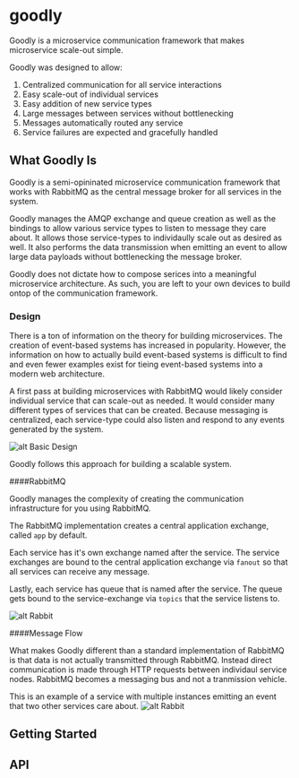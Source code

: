 # goodly

Goodly is a microservice communication framework that makes microservice scale-out simple.

Goodly was designed to allow:

1. Centralized communication for all service interactions
1. Easy scale-out of individual services
1. Easy addition of new service types
1. Large messages between services without bottlenecking
1. Messages automatically routed any service
1. Service failures are expected and gracefully handled

## What Goodly Is

Goodly is a semi-opininated microservice communication framework that works with RabbitMQ as the central message broker for all services in the system.

Goodly manages the AMQP exchange and queue creation as well as the bindings to allow various service types to listen to message they care about.  It allows those service-types to individaully scale out as desired as well.  It also performs the data transmission when emitting an event to allow large data payloads without bottlenecking the message broker.

Goodly does not dictate how to compose serices into a meaningful microservice architecture. As such, you are left to your own devices to build ontop of the communication framework.

### Design

There is a ton of information on the theory for building microservices. The creation of event-based systems has increased in popularity. However, the information on how to actually build event-based systems is difficult to find and even fewer examples exist for tieing event-based systems into a modern web architecture.

A first pass at building microservices with RabbitMQ would likely consider individual service that can scale-out as needed. It would consider many different types of services that can be created. Because messaging is centralized, each service-type could also listen and respond to any events generated by the system. 

![alt Basic Design](https://s3.amazonaws.com/goodly/design/goodly-basic.png)

Goodly follows this approach for building a scalable system.

####RabbitMQ

Goodly manages the complexity of creating the communication infrastructure for you using RabbitMQ.

The RabbitMQ implementation creates a central application exchange, called `app` by default. 

Each service has it's own exchange named after the service.  The service exchanges are bound to the central application exchange via `fanout` so that all services can receive any message.

Lastly, each service has queue that is named after the service.  The queue gets bound to the service-exchange via `topics` that the service listens to.  

![alt Rabbit](https://s3.amazonaws.com/goodly/design/goodly-rabbit.png)

####Message Flow

What makes Goodly different than a standard implementation of RabbitMQ is that data is not actually transmitted through RabbitMQ.  Instead direct communication is made through HTTP requests between individaul service nodes. RabbitMQ becomes a messaging bus and not a tranmission vehicle.

This is an example of a service with multiple instances emitting an event that two other services care about.
![alt Rabbit](https://s3.amazonaws.com/goodly/design/goodly-transmission.png)


## Getting Started

## API




